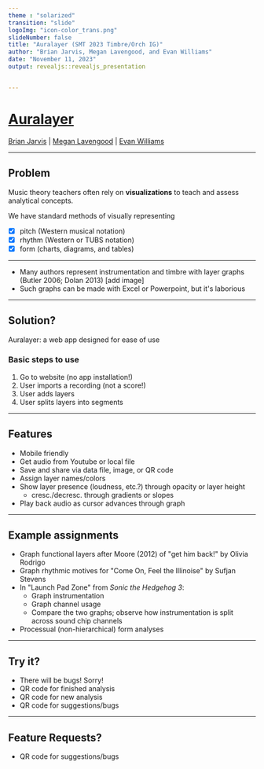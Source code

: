 ```yaml
---
theme : "solarized"
transition: "slide"
logoImg: "icon-color_trans.png"
slideNumber: false
title: "Auralayer (SMT 2023 Timbre/Orch IG)"
author: "Brian Jarvis, Megan Lavengood, and Evan Williams"
date: "November 11, 2023"
output: revealjs::revealjs_presentation


---
```


# [Auralayer](https://brianedwardjarvis.com/auralayer/auralayer.html)

[Brian Jarvis](brianedwardjarvis.com) | [Megan Lavengood](meganlavengood.com) |  [Evan Williams](https://github.com/likethebourbon)

---

## Problem

Music theory teachers often rely on **visualizations** to teach and assess analytical concepts.
  
We have standard methods of visually representing 
  
*  [x] pitch (Western musical notation)
*  [x] rhythm (Western or TUBS notation)
*  [x] form (charts, diagrams, and tables)

---

* Many authors represent instrumentation and timbre with layer graphs (Butler 2006; Dolan 2013) [add image]
* Such graphs can be made with Excel or Powerpoint, but it's laborious

---

## Solution?

Auralayer: a web app designed for ease of use

### Basic steps to use

1. Go to website (no app installation!)
2. User imports a recording (not a score!)
3. User adds layers 
4. User splits layers into segments 

---

## Features

* Mobile friendly
* Get audio from Youtube or local file
* Save and share via data file, image, or QR code
* Assign layer names/colors
* Show layer presence (loudness, etc.?) through opacity or layer height
  * cresc./decresc. through gradients or slopes
* Play back audio as cursor advances through graph

---

## Example assignments

* Graph functional layers after Moore (2012) of "get him back!" by Olivia Rodrigo
* Graph rhythmic motives for "Come On, Feel the Illinoise" by Sufjan Stevens
* In "Launch Pad Zone" from *Sonic the Hedgehog 3*: 
  * Graph instrumentation
  * Graph channel usage 
  * Compare the two graphs; observe how instrumentation is split across sound chip channels
* Processual (non-hierarchical) form analyses

---

## Try it?

* There will be bugs! Sorry! 
* QR code for finished analysis
* QR code for new analysis
* QR code for suggestions/bugs

---

## Feature Requests?

* QR code for suggestions/bugs